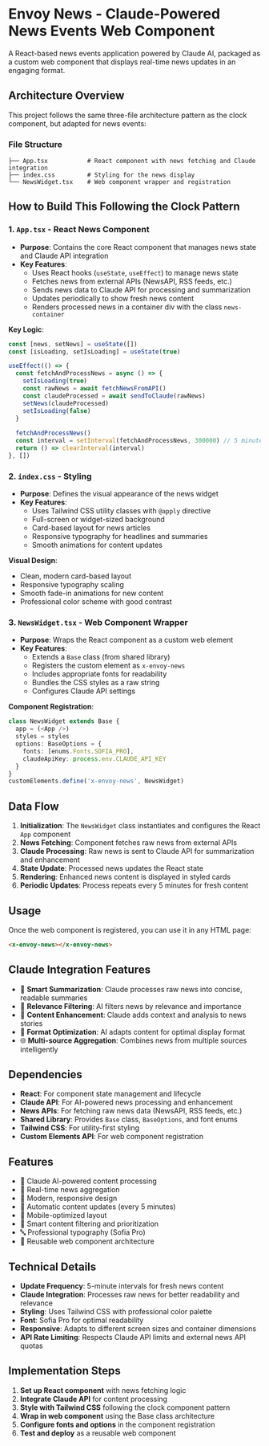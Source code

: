 # Envoy News - Claude-Powered News Events Web Component

A React-based news events application powered by Claude AI, packaged as a custom web component that displays real-time news updates in an engaging format.

## Architecture Overview

This project follows the same three-file architecture pattern as the clock component, but adapted for news events:

### File Structure

```
├── App.tsx           # React component with news fetching and Claude integration
├── index.css         # Styling for the news display
└── NewsWidget.tsx    # Web component wrapper and registration
```

## How to Build This Following the Clock Pattern

### 1. `App.tsx` - React News Component
- **Purpose**: Contains the core React component that manages news state and Claude API integration
- **Key Features**:
  - Uses React hooks (`useState`, `useEffect`) to manage news state
  - Fetches news from external APIs (NewsAPI, RSS feeds, etc.)
  - Sends news data to Claude API for processing and summarization
  - Updates periodically to show fresh news content
  - Renders processed news in a container div with the class `news-container`

**Key Logic**:
```typescript
const [news, setNews] = useState([])
const [isLoading, setIsLoading] = useState(true)

useEffect(() => {
  const fetchAndProcessNews = async () => {
    setIsLoading(true)
    const rawNews = await fetchNewsFromAPI()
    const claudeProcessed = await sendToClaude(rawNews)
    setNews(claudeProcessed)
    setIsLoading(false)
  }
  
  fetchAndProcessNews()
  const interval = setInterval(fetchAndProcessNews, 300000) // 5 minutes
  return () => clearInterval(interval)
}, [])
```

### 2. `index.css` - Styling
- **Purpose**: Defines the visual appearance of the news widget
- **Key Features**:
  - Uses Tailwind CSS utility classes with `@apply` directive
  - Full-screen or widget-sized background
  - Card-based layout for news articles
  - Responsive typography for headlines and summaries
  - Smooth animations for content updates

**Visual Design**:
- Clean, modern card-based layout
- Responsive typography scaling
- Smooth fade-in animations for new content
- Professional color scheme with good contrast

### 3. `NewsWidget.tsx` - Web Component Wrapper
- **Purpose**: Wraps the React component as a custom web element
- **Key Features**:
  - Extends a `Base` class (from shared library)
  - Registers the custom element as `x-envoy-news`
  - Includes appropriate fonts for readability
  - Bundles the CSS styles as a raw string
  - Configures Claude API settings

**Component Registration**:
```typescript
class NewsWidget extends Base {
  app = (<App />)
  styles = styles
  options: BaseOptions = { 
    fonts: [enums.Fonts.SOFIA_PRO],
    claudeApiKey: process.env.CLAUDE_API_KEY
  }
}
customElements.define('x-envoy-news', NewsWidget)
```

## Data Flow

1. **Initialization**: The `NewsWidget` class instantiates and configures the React `App` component
2. **News Fetching**: Component fetches raw news from external APIs
3. **Claude Processing**: Raw news is sent to Claude API for summarization and enhancement
4. **State Update**: Processed news updates the React state
5. **Rendering**: Enhanced news content is displayed in styled cards
6. **Periodic Updates**: Process repeats every 5 minutes for fresh content

## Usage

Once the web component is registered, you can use it in any HTML page:

```html
<x-envoy-news></x-envoy-news>
```

## Claude Integration Features

- 📰 **Smart Summarization**: Claude processes raw news into concise, readable summaries
- 🎯 **Relevance Filtering**: AI filters news by relevance and importance
- 🔄 **Content Enhancement**: Claude adds context and analysis to news stories
- 📱 **Format Optimization**: AI adapts content for optimal display format
- 🌐 **Multi-source Aggregation**: Combines news from multiple sources intelligently

## Dependencies

- **React**: For component state management and lifecycle
- **Claude API**: For AI-powered news processing and enhancement
- **News APIs**: For fetching raw news data (NewsAPI, RSS feeds, etc.)
- **Shared Library**: Provides `Base` class, `BaseOptions`, and font enums
- **Tailwind CSS**: For utility-first styling
- **Custom Elements API**: For web component registration

## Features

- 🤖 Claude AI-powered content processing
- 📰 Real-time news aggregation
- 🎨 Modern, responsive design
- 🔄 Automatic content updates (every 5 minutes)
- 📱 Mobile-optimized layout
- 🎯 Smart content filtering and prioritization
- 🔤 Professional typography (Sofia Pro)
- 🧩 Reusable web component architecture

## Technical Details

- **Update Frequency**: 5-minute intervals for fresh news content
- **Claude Integration**: Processes raw news for better readability and relevance
- **Styling**: Uses Tailwind CSS with professional color palette
- **Font**: Sofia Pro for optimal readability
- **Responsive**: Adapts to different screen sizes and container dimensions
- **API Rate Limiting**: Respects Claude API limits and external news API quotas

## Implementation Steps

1. **Set up React component** with news fetching logic
2. **Integrate Claude API** for content processing
3. **Style with Tailwind CSS** following the clock component pattern
4. **Wrap in web component** using the Base class architecture
5. **Configure fonts and options** in the component registration
6. **Test and deploy** as a reusable web component